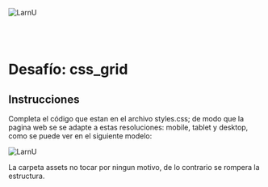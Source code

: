![LarnU](../_src/assets/00-PrimerosPasos/logo_LarnU.png)

<br>
<br>

# Desafío: css_grid

## Instrucciones

Completa el código que estan en el archivo styles.css; de modo que la pagina web se se adapte a estas resoluciones: mobile, tablet y desktop, como se puede ver en el siguiente modelo:

![LarnU](./assets/img/modelo.jpg)

La carpeta assets no tocar por ningun motivo, de lo contrario se rompera la estructura. 
